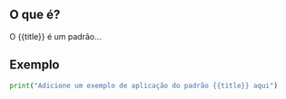 
## O que é?
O {{title}} é um padrão...

## Exemplo
```python
print("Adicione um exemplo de aplicação do padrão {{title}} aqui")
```